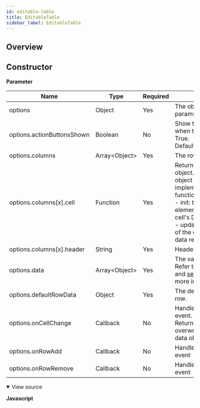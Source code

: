 ```yaml
---
id: editable-table
title: EditableTable
sidebar_label: EditableTable
---
```


## Overview

## Constructor

**Parameter**

| Name                       | Type                            | Required | Description                                                                                                                                                                                                                                |
| -------------------------- | ------------------------------- | -------- | ------------------------------------------------------------------------------------------------------------------------------------------------------------------------------------------------------------------------------------------ |
| options                    | Object                          | Yes      | The object contains the params of constructor.                                                                                                                                                                                             |
| options.actionButtonsShown | Boolean                         | No       | Show the action buttons when this parameter is True. <br>Default: True                                                                                                                                                               |
| options.columns            | Array&lt;Object&gt; | Yes      | The row template.                                                                                                                                                                                                                          |
| options.columns[x].cell    | Function                        | Yes      | Returns cell template object. Cell template object must implement init and update functions <br> - init: to return DOM element for initializing cell's DOM <br> - update: to update DOM of the cell based on the data returned |
| options.columns[x].header  | String                          | Yes      | Header of column.                                                                                                                                                                                                                          |
| options.data               | Array&lt;Object&gt; | Yes      | The value of table. <br> Refer to the [getValue()](#getvalue) and [setValue(value)](#setvaluevalue) for more information                                                                                                             |
| options.defaultRowData     | Object                          | Yes      | The default value of new row.                                                                                                                                                                                                              |
| options.onCellChange       | Callback                        | No       | Handler for cell change event. <br>Return row data object to overwrite default row data object.                                                                                                                                      |
| options.onRowAdd           | Callback                        | No       | Handler for row add event                                                                                                                                                                                                                  |
| options.onRowRemove        | Callback                        | No       | Handler for row remove event                                                                                                                                                                                                               |

<details class="tab-container" open> <Summary>View source</Summary>

**Javascript**
```

```
</details>